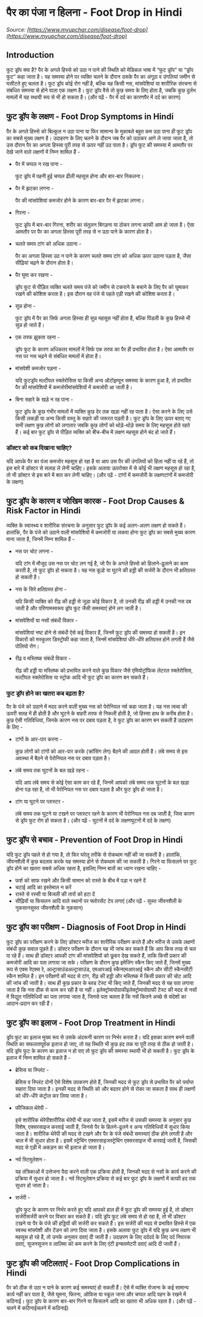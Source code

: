 # पैर का पंजा न हिलना - Foot Drop in Hindi
_Source: [https://www.myupchar.com/disease/foot-drop](https://www.myupchar.com/disease/foot-drop)_

## Introduction
फुट ड्रॉप क्या है?
पैर के अगले हिस्से को उठा न पाने की स्थिति को मेडिकल भाषा में “फुट ड्रॉप” या “ड्रॉप फुट” कहा जाता है। यह समस्या होने पर व्यक्ति चलने के दौरान उसके पैर का अंगूठा व उंगलियां जमीन से घसीटते हुए चलता है।
फुट ड्रॉप कोई रोग नहीं है, बल्कि यह किसी नस, मांसपेशियां या शारीरिक संरचना से संबंधित समस्या से होने वाला एक लक्षण है। फुट ड्रॉप वैसे तो कुछ समय के लिए होता है, जबकि कुछ दुर्लभ मामलों में यह स्थायी रूप से भी हो सकता है।
(और पढ़ें - पैर में दर्द का कारणपैर में दर्द का कारण)

## फुट ड्रॉप के लक्षण - Foot Drop Symptoms in Hindi
पैर के अगले हिस्से को बिल्कुल न उठा पाना या फिर सामान्य के मुकाबले बहुत कम उठा पाना ही फुट ड्रॉप का सबसे मुख्य लक्षण है। उदाहरण के लिए चलने के दौरान जब पैर को उठाकर आगे ले जाया जाता है, तो उस दौरान पैर का अगला हिस्सा पूरी तरह से ऊपर नहीं उठ पाता है।
ड्रॉप फुट की समस्या में आमतौर पर देखे जाने वाले लक्षणों में निम्न शामिल हैं -
- पैर में चप्पल न रख पाना -
	फुट ड्रॉप में पहनी हुई चप्पल ढीली महसूस होना और बार-बार निकलना।
- पैर में झटका लगना -
	पैर की मांसपेशियां कमजोर होने के कारण बार-बार पैर में झटका लगना।
- गिरना -
	फुट ड्रॉप में बार-बार गिरना, शरीर का संतुलन बिगड़ना या ठोकर लगना काफी आम हो जाता है। ऐसा आमतौर पर पैर का अगला हिस्सा पूरी तरह से न उठा पाने के कारण होता है।
- चलते समय टांग को अधिक उठाना -
	पैर का अगला हिस्सा उठ न पाने के कारण चलते समय टांग को अधिक ऊपर उठाना पड़ता है, जैसा सीढ़ियां चढ़ने के दौरान होता है।
- पैर घुमा कर रखना -
	ड्रॉप फुट से पीड़ित व्यक्ति चलते समय पंजे को जमीन से टकराने के बचाने के लिए पैर को घुमाकर रखने की कोशिश करता है। इस दौरान वह पंजे से पहले एड़ी रखने की कोशिश करता है।
- सुन्न होना -
	फुट ड्रॉप में पैर का सिर्फ अगला हिस्सा ही सुन्न महसूस नहीं होता है, बल्कि पिंडली के कुछ हिस्से भी सुन्न हो जाते हैं।
- एक तरफ झुकाव रहना -
	ड्रॉप फुट के कारण अधिकतर मामलों में सिर्फ एक तरफ का पैर ही प्रभावित होता है। ऐसा आमतौर पर नस पर नस चढ़ने से संबंधित मामलों में होता है।
- मांसपेशी कमजोर पड़ना -
	यदि फुटड्रॉप मल्टीपल स्क्लेरोसिस या किसी अन्य ऑटोइम्यून समस्या के कारण हुआ है, तो प्रभावित पैर की मांसपेशियों में कमजोरीमांसपेशियों में कमजोरी आ जाती है।
- बिना सहारे के खड़े न रह पाना -
	फुट ड्रॉप के कुछ गंभीर मामलों में व्यक्ति कुछ देर तक खड़ा नहीं रह पाता है। ऐसा करने के लिए उसे किसी लकड़ी या अन्य किसी वस्तु के सहारे की जरूरत पड़ती है।
फुट ड्रॉप के लिए ऊपर बताए गए सभी लक्षण कुछ लोगों को लगातार जबकि कुछ लोगों को थोड़े-थोड़े समय के लिए महसूस होते रहते हैं। कई बार फुट ड्रॉप से पीड़ित व्यक्ति को बीच-बीच में लक्षण महसूस होने बंद हो जाते हैं।
### डॉक्टर को कब दिखाना चाहिए?
यदि आपके पैर का पंजा कमजोर महसूस हो रहा है या आप उस पैर की उंगलियों को हिला नहीं पा रहे हैं, तो इस बारे में डॉक्टर से सलाह ले लेनी चाहिए। इसके अलावा ऊपरोक्त में से कोई भी लक्षण महसूस हो रहा है, तो भी डॉक्टर से इस बारे में बात कर लेनी चाहिए।
(और पढ़ें - टांगों में कमजोरी के लक्षणटांगों में कमजोरी के लक्षण)

## फुट ड्रॉप के कारण व जोखिम कारक - Foot Drop Causes & Risk Factor in Hindi
व्यक्ति के स्वास्थ्य व शारीरिक संरचना के अनुसार फुट ड्रॉप के कई अलग-अलग लक्षण हो सकते हैं। हालांकि, पैर के पंजे को उठाने वाली मांसपेशियो में कमजोरी या लकवा होना फुट ड्रॉप का सबसे मुख्य कारण माना जाता है, जिनमें निम्न शामिल हैं -
- नस पर चोट लगना -
	यदि टांग में मौजूद उस नस पर चोट लग गई है, जो पैर के अगले हिस्से को हिलाने-ढुलाने का काम करती है, तो फुट ड्रॉप हो सकता है। यह नस कूल्हे या घुटने की हड्डी की सर्जरी के दौरान भी क्षतिग्रस्त हो सकती है।
- नस के सिरे क्षतिग्रस्त होना -
	यदि किसी व्यक्ति को रीढ़ की हड्डी से जुड़ा कोई विकार है, तो उनकी रीढ़ की हड्डी में उनकी नस दब जाती है और परिणामस्वरूप ड्रॉप फुट जैसी समस्याएं होने लग जाती है।
- मांसपेशियों या नसों संबंधी विकार -
	मांसपेशियां नष्ट होने से संबंधी ऐसे कई विकार हैं, जिनमें फुट ड्रॉप की समस्या हो सकती है। इन विकारों को मस्कुलर डिस्ट्रोफी कहा जाता है, जिनमें मांसपेशियां धीरे-धीरे क्षतिग्रस्त होने लगती हैं जैसे पोलियो रोग।
- रीढ़ व मस्तिष्क संबंधी विकार -
	रीढ़ की हड्डी या मस्तिष्क को प्रभावित करने वाले कुछ विकार जैसे एमियोट्रॉफिक लेटरल स्क्लेरोसिस, मल्टीपल स्क्लेरोसिस या स्ट्रोक आदि भी फुट ड्रॉप का कारण बन सकते हैं।
### फुट ड्रॉप होने का खतरा कब बढ़ता है?
पैर के पंजे को उठाने में मदद करने वाली मुख्य नस को पेरोनियल नर्व कहा जाता है। यह नस त्वचा की ऊपरी सतह में ही होती है और घुटने के बाहरी तरफ से निकली होती है, जो हिस्सा हाथ के करीब होता है। कुछ ऐसी गतिविधियां, जिनके कारण नस पर दबाव पड़ता है, वे फुट ड्रॉप का कारण बन सकती हैं उदाहरण के लिए -
- टांगों के आर-पार करना -
	कुछ लोगों को टांगों को आर-पार करके (क्रॉसिंग लेग) बैठने की आदत होती है। लंबे समय से इस अवस्था में बैठने से पेरोनियल नस पर दबाव पड़ता है।
- लंबे समय तक घुटनों के बल खड़े रहना -
	यदि आप लंबे समय से कोई ऐसा काम कर रहे हैं, जिनमें आपको लंबे समय तक घुटनों के बल खड़ा होना पड़ रहा है, तो भी पेरोनियल नस पर दबाव पड़ता है और फुट ड्रॉप हो जाता है।
- टांग या घुटने पर प्लास्टर -
	लंबे समय तक घुटने या टखने पर प्लास्टर रहने के कारण भी पेरोनियल नस दब जाती है, जिस कारण से ड्रॉप फुट रोग हो सकता है।
(और पढ़ें - घुटनों में दर्द के लक्षणघुटनों में दर्द के लक्षण)

## फुट ड्रॉप से बचाव - Prevention of Foot Drop in Hindi
यदि फुट ड्रॉप पहले से हो गया है, तो फिर घरेलू तरीके से रोकथाम नहीं की जा सकती है। हालांकि, जीवनशैली में कुछ बदलाव करके यह समस्या होने से रोकथाम की जा सकती है।
गिरने या फिसलने पर फुट ड्रॉप होने का खतरा सबसे अधिक रहता है, इसलिए निम्न बातों का ध्यान रखना चाहिए -
- फर्श को साफ रखने और किसी सामान को रास्ते के बीच में पड़ा न रहने दें
- चटाई आदि का इस्तेमाल न करें
- रास्ते से रस्सी या बिजली की तारों को हटा दें
- सीढ़ियों या फिसलन आदि वाले स्थानों पर फ्लोरसेंट टेप लगाएं
(और पढ़ें - सुस्त जीवनशैली के नुकसानसुस्त जीवनशैली के नुकसान)

## फुट ड्रॉप का परीक्षण - Diagnosis of Foot Drop in Hindi
फुट ड्रॉप का परीक्षण करने के लिए डॉक्टर मरीज का शारीरिक परीक्षण करते हैं और मरीज से उसके लक्षणों संबंधी कुछ सवाल पूछते हैं। डॉक्टर परीक्षण के दौरान यह भी जांच कर सकते हैं कि आप किस तरह से चल पा रहे हैं। साथ ही डॉक्टर आपकी टांग की मांसपेशियों को छूकर देख सकते हैं, ताकि किसी प्रकार की कमजोरी आदि का पता लगाया जा सके।
परीक्षण के दौरान कुछ इमेजिंग स्कैन किए जाते हैं, जिनमें मुख्य रूप से एक्स रेएक्स रे, अल्ट्रासाउंडअल्ट्रासाउंड, एमआरआई स्कैनएमआरआई स्कैन और सीटी स्कैनसीटी स्कैन शामिल हैं। इन परीक्षणों की मदद से टांग, रीढ़ की हड्डी और मस्तिष्क में किसी प्रकार की चोट आदि की जांच की जाती है। साथ ही कुछ प्रकार के ब्लड टेस्ट भी किए जाते हैं, जिनकी मदद से यह पता लगाया जाता है कि नस ठीक से काम कर रही है या नहीं। इलेक्ट्रोमायोग्राफीइलेक्ट्रोमायोग्राफी टेस्ट की मदद से नसों में विद्युत गतिविधियों का पता लगाया जाता है, जिनसे पता चलता है कि नसें कितने अच्छे से संदेशों का आदान-प्रदान कर रही हैं।

## फुट ड्रॉप का इलाज - Foot Drop Treatment in Hindi
ड्रॉप फुट का इलाज मुख्य रूप से उसके अंदरूनी कारण पर निर्भर करता है। यदि इसका कारण बनने वाली स्थिति का सफलतापूर्वक इलाज हो जाए, तो यह स्थिति भी कुछ हद तक या पूरी तरह से ठीक हो जाती है। यदि ड्रॉप फुट के कारण का इलाज न हो पाए तो फुट ड्रॉप की समस्या स्थायी भी हो सकती है।
फुट ड्रॉप के इलाज में निम्न शामिल हो सकते हैं -
- ब्रेसिस या स्प्लिंट -
	ब्रेसिस व स्प्लिंट दोनों ऐसे विशेष उपकरण होते हैं, जिनकी मदद से फुट ड्रॉप से प्रभावित पैर को पर्याप्त सहारा दिया जाता है। इनकी मदद से स्थिति को और बदतर होने से रोका जा सकता है साथ ही लक्षणों को धीरे-धीरे कंट्रोल कर लिया जाता है।
- फीजिकल थेरेपी -
	इसे शारीरिक थेरेपीशारीरिक थेरेपी भी कहा जाता है, इसमें मरीज से उसकी समस्या के अनुसार कुछ विशेष, एक्सरसाइज करवाई जाती हैं, जिनसे पैर के हिलने-ढुलने व अन्य गतिविधियों में सुधार किया जाता है। शारीरिक थेरेपी की मदद से टखने और पैर के पंजे संबंधी समस्याएं ठीक होने लगती है और चाल में भी सुधार होता है। इसमें स्ट्रेचिंग एक्सरसाइजस्ट्रेचिंग एक्सरसाइज भी करवाई जाती है, जिसकी मदद से एड़ी में अकड़न का भी इलाज हो जाता है।
- नर्व स्टिमुलेशन -
	यह तंत्रिकाओं में उत्तेजना पैदा करने वाली एक प्रक्रिया होती है, जिनकी मदद से नसों के कार्य करने की प्रक्रिया में सुधार हो जाता है। नर्व स्टिमुलेशन प्रक्रिया से कई बार फुट ड्रॉप के लक्षणों में काफी हद तक सुधार हो जाता है।
- सर्जरी -
	ड्रॉप फुट के कारण पर निर्भर करते हुए यदि आपको हाल ही में फुट ड्रॉप की समस्या हुई है, तो डॉक्टर सर्जरीसर्जरी करने पर विचार कर सकते हैं। यदि ड्रॉप फुट लंबे समय से हो रहा है, तो भी डॉक्टर टखने या पैर के पंजे की हड्डियों की सर्जरी कर सकते हैं। इस सर्जरी की मदद से प्रभावित हिस्से में एक स्वस्थ मांसपेशी और टेंडन को लगा दिया जाता है।
इसके अलावा फुट ड्रॉप में यदि कुछ अन्य लक्षण भी महसूस हो रहे हैं, तो उनके अनुसार दवाएं दी जाती हैं। उदाहरण के लिए दर्ददर्द के लिए दर्द निवारक दवाएं, सूजनसूजन व लालिमा को कम करने के लिए एंटी इन्फ्लामेटरी दवाएं आदि दी जाती हैं।

## फुट ड्रॉप की जटिलताएं - Foot Drop Complications in Hindi
पैर को ठीक से उठा न पाने के कारण कई समस्याएं हो सकती हैं। ऐसे में व्यक्ति रोजाना के कई सामान्य कार्य नहीं कर पाता है, जैसे घूमना, फिरना, ऑफिस या स्कूल जाना और चप्पल आदि पहन के रखने में कठिनाई। फुट ड्रॉप के कारण बार-बार गिरने या फिसलने आदि का खतरा भी अधिक रहता है।
(और पढ़ें - चलने में कठिनाईचलने में कठिनाई)

